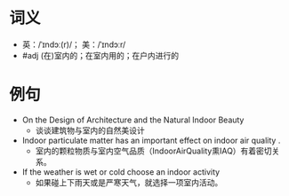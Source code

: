 # 词义
- 英：/ˈɪndɔː(r)/； 美：/ˈɪndɔːr/
- #adj (在)室内的；在室内用的；在户内进行的
# 例句
- On the Design of Architecture and the Natural Indoor Beauty
	- 谈谈建筑物与室内的自然美设计
- Indoor particulate matter has an important effect on indoor air quality .
	- 室内的颗粒物质与室内空气品质（IndoorAirQuality熏IAQ）有着密切关系。
- If the weather is wet or cold choose an indoor activity
	- 如果碰上下雨天或是严寒天气，就选择一项室内活动。
